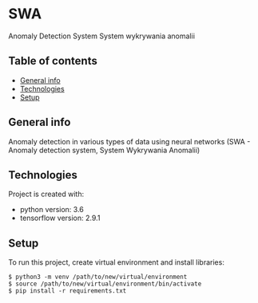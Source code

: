 # SWA
Anomaly Detection System
System wykrywania anomalii


## Table of contents
* [General info](#general-info)
* [Technologies](#technologies)
* [Setup](#setup)

## General info
Anomaly detection in various types of data using neural networks (SWA - Anomaly detection system, System Wykrywania Anomalii)
	
## Technologies
Project is created with:
* python version: 3.6
* tensorflow version: 2.9.1
	
## Setup
To run this project, create virtual environment and install libraries:

```
$ python3 -m venv /path/to/new/virtual/environment
$ source /path/to/new/virtual/environment/bin/activate
$ pip install -r requirements.txt
```